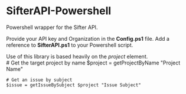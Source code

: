 SifterAPI-Powershell
====================

Powershell wrapper for the Sifter API.

Provide your API key and Organization in the **Config.ps1** file.  Add a reference to **SifterAPI.ps1** to your Powershell script.

Use of this library is based heavily on the *project* element.  
    # Get the target project by name
    $project = getProjectByName "Project Name"
    
    # Get an issue by subject
    $issue = getIssueBySubject $project "Issue Subject"